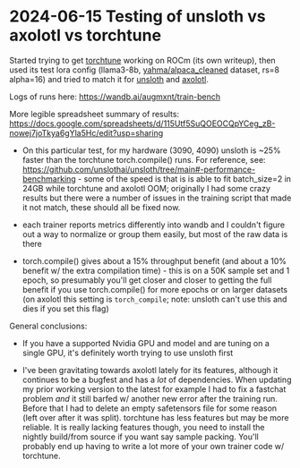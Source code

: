 # 2024-06-15 Testing of unsloth vs axolotl vs torchtune

Started trying to get [torchtune](https://github.com/pytorch/torchtune) working on ROCm (its own writeup), then used its test lora config (llama3-8b, [yahma/alpaca_cleaned](https://huggingface.co/datasets/yahma/alpaca-cleaned) dataset, rs=8 alpha=16) and tried to match it for [unsloth](https://github.com/unslothai/unsloth) and [axolotl](https://github.com/OpenAccess-AI-Collective/axolotl).

Logs of runs here: https://wandb.ai/augmxnt/train-bench

More legible spreadsheet summary of results: https://docs.google.com/spreadsheets/d/115Utf5SuQOEOCQpYCeg_zB-nowej7joTkya6gYla5Hc/edit?usp=sharing

* On this particular test, for my hardware (3090, 4090) unsloth is ~25% faster than the torchtune torch.compile() runs. For reference, see: https://github.com/unslothai/unsloth/tree/main#-performance-benchmarking - some of the speed is that is is able to fit batch_size=2 in 24GB while torchtune and axolotl OOM; originally I had some crazy results but there were a number of issues in the training script that made it not match, these should all be fixed now.

* each trainer reports metrics differently into wandb and I couldn't figure out a way to normalize or group them easily, but most of the raw data is there

* torch.compile() gives about a 15% throughput benefit (and about a 10% benefit w/ the extra compilation time) - this is on a 50K sample set and 1 epoch, so presumably you'll get closer and closer to getting the full benefit if you use torch.compile() for more epochs or on larger datasets (on axolotl this setting is `torch_compile`; note: unsloth can't use this and dies if you set this flag)


General conclusions:

* If you have a supported Nvidia GPU and model and are tuning on a single GPU, it's definitely worth trying to use unsloth first

* I've been gravitating towards axolotl lately for its features, although it continues to be a bugfest and has a *lot* of dependencies. When updating my prior working version to the latest for example I had to fix a fastchat problem *and* it still barfed w/ another new error after the training run. Before that I had to delete an empty safetensors file for some reason (left over after it was split). torchtune has less features but may be more reliable. It is really lacking features though, you need to install the nightly build/from source if you want say sample packing. You'll probably end up having to write a lot more of your own trainer code w/ torchtune.
